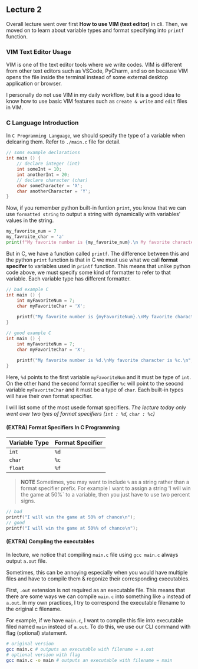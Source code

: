 ## Lecture 2

Overall lecture went over first **How to use VIM (text editor)** in cli. Then, we moved on to learn about variable types and format specifying into `printf` function. 

### VIM Text Editor Usage

VIM is one of the text editor tools where we write codes. VIM is different from other text editors such as VSCode, PyCharm, and so on because VIM opens the file inside the terminal instead of some external desktop application or browser.

I personally do not use VIM in my daily workflow, but it is a good idea to know how to use basic VIM features such as `create & write` and `edit` files in VIM. 

### C Language Introduction

In `C Programming Language`, we should specify the type of a variable when delcaring them. Refer to `./main.c` file for detail. 

```c
// soms example declarations
int main () {
    // declare integer (int)
    int someInt = 10;
    int anotherInt = 20;
    // declare character (char)
    char someCharacter = 'X';
    char anotherCharacter = 'Y';
}
```

Now, if you remember python built-in funtion `print`, you know that we can use `formatted string` to output a string with dynamically with variables' values in the string.

```python
my_favorite_num = 7
my_favroite_char = 'a'
print(f"My favorite number is {my_favorite_num}.\n My favorite character is {my_favorite_char}.");
```

But in C, we have a function called `printf`. The difference between this and the python `print` function is that in C we must use what we call **format specifer** to variables used in `printf` function. This means that unlike python code above, we must specify some kind of formatter to refer to that variable. Each variable type has different formatter.

```c
// bad example C
int main () {
    int myFavoriteNum = 7;
    char myFavoriteChar = 'X';
    
    printf("My favorite number is {myFavoriteNum}.\nMy favorite character is {myFavoriteCharacter}.\n");
}

// good example C
int main () {
    int myFavoriteNum = 7;
    char myFavoriteChar = 'X';
    
    printf("My favorite number is %d.\nMy favorite character is %c.\n", myFavoriteNum, myFavoriteChar);
}
```

Here, `%d` points to the first variable `myFavoriteNum` and it must be type of `int`. On the other hand the second format specifier `%c` will point to the seocnd variable `myFavoriteChar` and it must be a type of `char`. Each built-in types will have their own format specifier.

I will list some of the most usede format specifiers. *The lecture today only went over two tyes of format specifiers (`int : %d`, `char : %c`)*

#### (EXTRA) Format Specifiers In C Programming

|Variable Type|Format Specifier|
|---|---|
|`int`|`%d`|
|`char`|`%c`|
|`float`|`%f`|

> **NOTE** Sometimes, you may want to include `%` as a string rather than a format specifier prefix. For example I want to assign a string 'I will win the game at 50%` to a variable, then you just have to use two percent signs.

```c
// bad
printf("I will win the game at 50% of chance\n");
// good
printf("I will win the game at 50%% of chance\n");
```

#### (EXTRA) Compling the executables

In lecture, we notice that compiling `main.c` file using `gcc main.c` always output `a.out` file.

Sometimes, this can be annoying especially when you would have multiple files and have to compile them & regonize their corresponding executables. 

First, `.out` extension is not required as an executable file. This means that there are some ways we can compile `main.c` into something like `a` instead of `a.out`. In my own practices, I try to correspond the executable filename to the original c filename. 

For example, if we have `main.c`, I want to compile this file into executable filed named `main` instead of `a.out`. To do this, we use our CLI command with flag (optional) statement. 

```bash
# original version
gcc main.c # outputs an executable with filename = a.out 
# optional version with flag
gcc main.c -o main # outputs an executable with filename = main 
```